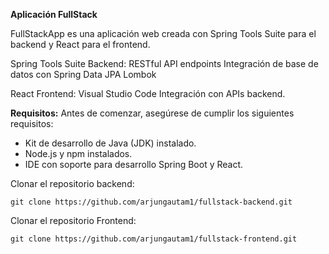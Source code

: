 **Aplicación FullStack**

FullStackApp es una aplicación web creada con Spring Tools Suite para el backend y React para el frontend.

Spring Tools Suite Backend:
RESTful API endpoints
Integración de base de datos con Spring Data JPA
Lombok

React Frontend:
Visual Studio Code
Integración con APIs backend.

**Requisitos:**
Antes de comenzar, asegúrese de cumplir los siguientes requisitos:

* Kit de desarrollo de Java (JDK) instalado.
* Node.js y npm instalados.
* IDE con soporte para desarrollo Spring Boot y React.

Clonar el repositorio backend:

	git clone https://github.com/arjungautam1/fullstack-backend.git

Clonar el repositorio Frontend:

	git clone https://github.com/arjungautam1/fullstack-frontend.git  
